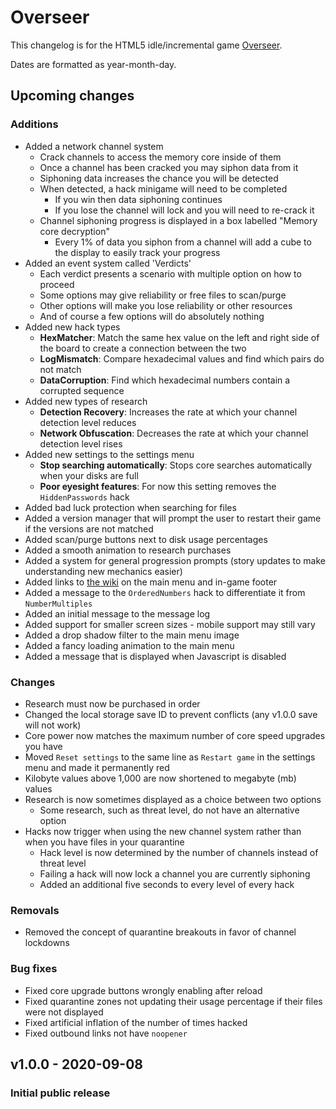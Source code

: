 # Overseer
This changelog is for the HTML5 idle/incremental game [Overseer](https://mrsperry.github.io/overseer).

Dates are formatted as year-month-day.

## Upcoming changes
### Additions
- Added a network channel system
    - Crack channels to access the memory core inside of them
    - Once a channel has been cracked you may siphon data from it
    - Siphoning data increases the chance you will be detected
    - When detected, a hack minigame will need to be completed
        - If you win then data siphoning continues
        - If you lose the channel will lock and you will need to re-crack it
    - Channel siphoning progress is displayed in a box labelled "Memory core decryption"
        - Every 1% of data you siphon from a channel will add a cube to the display to easily track your progress
- Added an event system called 'Verdicts'
    - Each verdict presents a scenario with multiple option on how to proceed
    - Some options may give reliability or free files to scan/purge
    - Other options will make you lose reliability or other resources
    - And of course a few options will do absolutely nothing
- Added new hack types
    - **HexMatcher**: Match the same hex value on the left and right side of the board to create a connection between the two
    - **LogMismatch**: Compare hexadecimal values and find which pairs do not match
    - **DataCorruption**: Find which hexadecimal numbers contain a corrupted sequence
- Added new types of research
    - **Detection Recovery**: Increases the rate at which your channel detection level reduces
    - **Network Obfuscation**: Decreases the rate at which your channel detection level rises
- Added new settings to the settings menu
    - **Stop searching automatically**: Stops core searches automatically when your disks are full
    - **Poor eyesight features**: For now this setting removes the `HiddenPasswords` hack
- Added bad luck protection when searching for files
- Added a version manager that will prompt the user to restart their game if the versions are not matched
- Added scan/purge buttons next to disk usage percentages
- Added a smooth animation to research purchases
- Added a system for general progression prompts (story updates to make understanding new mechanics easier)
- Added links to [the wiki](https://github.com/mrsperry/overseer/wiki) on the main menu and in-game footer
- Added a message to the `OrderedNumbers` hack to differentiate it from `NumberMultiples`
- Added an initial message to the message log
- Added support for smaller screen sizes - mobile support may still vary
- Added a drop shadow filter to the main menu image
- Added a fancy loading animation to the main menu
- Added a message that is displayed when Javascript is disabled

### Changes
- Research must now be purchased in order
- Changed the local storage save ID to prevent conflicts (any v1.0.0 save will not work)
- Core power now matches the maximum number of core speed upgrades you have
- Moved `Reset settings` to the same line as `Restart game` in the settings menu and made it permanently red
- Kilobyte values above 1,000 are now shortened to megabyte (mb) values
- Research is now sometimes displayed as a choice between two options
    - Some research, such as threat level, do not have an alternative option
- Hacks now trigger when using the new channel system rather than when you have files in your quarantine
    - Hack level is now determined by the number of channels instead of threat level
    - Failing a hack will now lock a channel you are currently siphoning
    - Added an additional five seconds to every level of every hack

### Removals
- Removed the concept of quarantine breakouts in favor of channel lockdowns

### Bug fixes
- Fixed core upgrade buttons wrongly enabling after reload
- Fixed quarantine zones not updating their usage percentage if their files were not displayed
- Fixed artificial inflation of the number of times hacked
- Fixed outbound links not have `noopener`

## v1.0.0 - 2020-09-08
### Initial public release